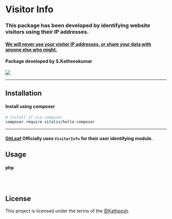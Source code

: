 # Visitor Info

### This package has been developed by identifying website visitors using their IP addresses. 
#### [We will never use your visitor IP addresses, or share your data with anyone else who might.](https://gitleaf.com/privacy-policy)
#### Package developed by S.Katheeskumar
<img src="https://gitleaf.com/img/quote.png"/>
<hr/>

## Installation

#### Install using composer
```bash
# install it via composer
composer require vitalis/hello-composer

```
<hr>

#### [GitLeaf](https://gitleaf.com/) Officially uses `VisitorInfo` for their user identifying module.

## Usage

#### php

```php




```


## License

This project is licensed under the terms of the
[@Katheesh](https://katheesh.gitleaf.com/).